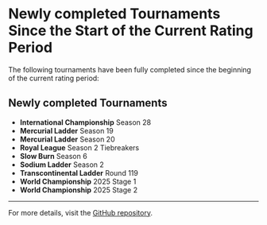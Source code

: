 # Newly completed Tournaments Since the Start of the Current Rating Period

The following tournaments have been fully completed since the beginning of the current rating period:

## Newly completed Tournaments

- **International Championship** Season 28
- **Mercurial Ladder** Season 19
- **Mercurial Ladder** Season 20
- **Royal League** Season 2 Tiebreakers
- **Slow Burn** Season 6
- **Sodium Ladder** Season 2
- **Transcontinental Ladder** Round 119
- **World Championship** 2025 Stage 1
- **World Championship** 2025 Stage 2

---

For more details, visit the [GitHub repository](https://github.com/ausberg/tta_ratings_dev).
